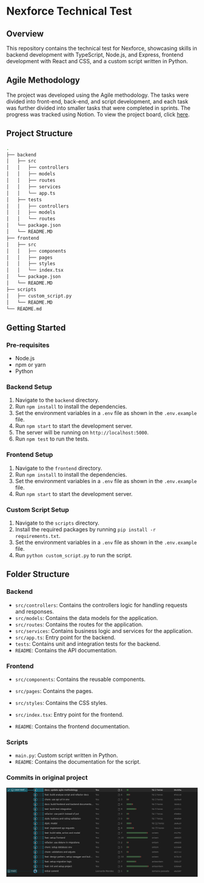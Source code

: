 # Nexforce Technical Test

## Overview

This repository contains the technical test for Nexforce, showcasing skills in backend development with TypeScript, Node.js, and Express, frontend development with React and CSS, and a custom script written in Python.

## Agile Methodology

The project was developed using the Agile methodology. The tasks were divided into front-end, back-end, and script development, and each task was further divided into smaller tasks that were completed in sprints. The progress was tracked using Notion.
To view the project board, click [here](https://www.notion.so/837729658bca41b287cdac1c80840935?v=78b531653e4343baac84302fe9db300f&pvs=4).

## Project Structure

```bash
.
├── backend
│   ├── src
│   │   ├── controllers
│   │   ├── models
│   │   ├── routes
│   │   ├── services
│   │   └── app.ts
│   ├── tests
│   │   ├── controllers
│   │   ├── models
│   │   └── routes
│   └── package.json
│   └── README.MD
├── frontend
│   ├── src
│   │   ├── components
│   │   ├── pages
│   │   ├── styles
│   │   └── index.tsx
│   └── package.json
│   └── README.MD
├── scripts
│   ├── custom_script.py
│   └── README.MD
└── README.md
```

## Getting Started
### Pre-requisites
- Node.js
- npm or yarn
- Python

### Backend Setup
1. Navigate to the `backend` directory.
2. Run `npm install` to install the dependencies.
3. Set the environment variables in a `.env` file as shown in the `.env.example` file.
4. Run `npm start` to start the development server.
5. The server will be running on `http://localhost:5000`.
6. Run `npm test` to run the tests.

### Frontend Setup
1. Navigate to the `frontend` directory.
2. Run `npm install` to install the dependencies.
3. Set the environment variables in a `.env` file as shown in the `.env.example` file.
4. Run `npm start` to start the development server.

### Custom Script Setup
1. Navigate to the `scripts` directory.
2. Install the required packages by running `pip install -r requirements.txt`.
3. Set the environment variables in a `.env` file as shown in the `.env.example` file.
4. Run `python custom_script.py` to run the script.

## Folder Structure
### Backend
- `src/controllers`: Contains the controllers logic for handling requests and responses.
- `src/models`: Contains the data models for the application.
- `src/routes`: Contains the routes for the application.
- `src/services`: Contains business logic and services for the application.
- `src/app.ts`: Entry point for the backend.
- `tests`: Contains unit and integration tests for the backend.
- `README`: Contains the API documentation.

### Frontend
- `src/components`: Contains the reusable components.
- `src/pages`: Contains the pages.
- `src/styles`: Contains the CSS styles.
- `src/index.tsx`: Entry point for the frontend.

- `README`: Contains the frontend documentation.

### Scripts
- `main.py`: Custom script written in Python.
- `README`: Contains the documentation for the script.

### Commits in original project
![alt text](commits_tree.png)